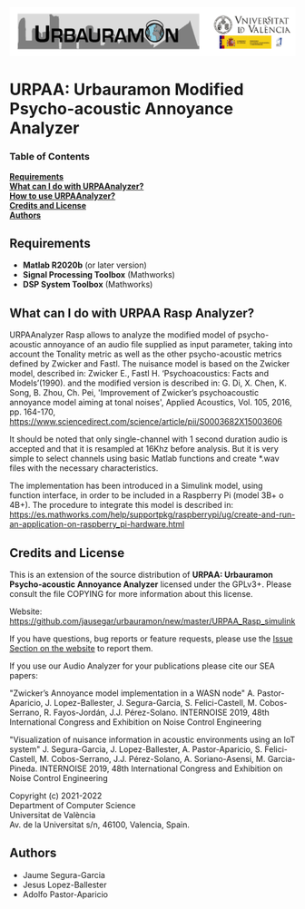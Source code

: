 ![Image](img/logo_urb_long.png)

URPAA: Urbauramon Modified Psycho-acoustic Annoyance Analyzer
=============================================

### Table of Contents

**[Requirements](#requirements)**  
**[What can I do with URPAAnalyzer?](#what-can-i-do-with-urpaanalyzer)**   
**[How to use URPAAnalyzer?](#how-to-use-urpaanalyzer)**   
**[Credits and License](#credits-and-license)**    
**[Authors](#authors)**

Requirements
------------

* **Matlab R2020b** (or later version)
* **Signal Processing Toolbox** (Mathworks)
* **DSP System Toolbox** (Mathworks)


What can I do with URPAA Rasp Analyzer?
----------------------------------

URPAAnalyzer Rasp allows to analyze the modified model of psycho-acoustic annoyance of an audio file supplied as input parameter, taking into account the Tonality metric as well as the other psycho-acoustic metrics defined by Zwicker and Fastl. 
The nuisance model is based on the Zwicker model, described in:
Zwicker E., Fastl H. ‘Psychoacoustics: Facts and Models’(1990).
and the modified version is described in:
G. Di, X. Chen, K. Song, B. Zhou, Ch. Pei, 'Improvement of Zwicker’s psychoacoustic annoyance model aiming at tonal noises', Applied Acoustics, Vol. 105, 2016, pp. 164-170,
https://www.sciencedirect.com/science/article/pii/S0003682X15003606

It should be noted that only single-channel with 1 second duration audio is accepted and that it is resampled at 16Khz before analysis.
But it is very simple to select channels using basic Matlab functions and create *.wav files  with the necessary characteristics.

The implementation has been introduced in a Simulink model, using function interface, in order to be included in a Raspberry Pi (model 3B+ o 4B+). The procedure to integrate this model is described in:
https://es.mathworks.com/help/supportpkg/raspberrypi/ug/create-and-run-an-application-on-raspberry_pi-hardware.html

Credits and License
----------------------------------

This is an extension of the source distribution of **URPAA: Urbauramon Psycho-acoustic Annoyance Analyzer** licensed
under the GPLv3+. Please consult the file COPYING for more information about this license.

Website: https://github.com/jausegar/urbauramon/new/master/URPAA_Rasp_simulink

If you have questions, bug reports or feature requests, please use the [Issue
Section on the website](https://github.com/jausegar/urbauramon/issues) to report them. 

If you use our Audio Analyzer for your publications please cite our SEA papers:

"Zwicker’s Annoyance model implementation in a WASN node"
A. Pastor-Aparicio, J. Lopez-Ballester, J. Segura-Garcia, S. Felici-Castell, M. Cobos-Serrano, R. Fayos-Jordán, J.J. Pérez-Solano.
INTERNOISE 2019, 48th International Congress and Exhibition on Noise Control Engineering

"Visualization of nuisance information in acoustic environments using an IoT system"
J. Segura-Garcia, J. Lopez-Ballester, A. Pastor-Aparicio, S. Felici-Castell, M. Cobos-Serrano, J.J. Pérez-Solano, A. Soriano-Asensi, M. Garcia-Pineda.
INTERNOISE 2019, 48th International Congress and Exhibition on Noise Control Engineering


Copyright (c) 2021-2022   
Department of Computer Science    
Universitat de València  
Av. de la Universitat s/n, 46100, Valencia, Spain.  

Authors
------------
 
* Jaume Segura-Garcia
* Jesus Lopez-Ballester
* Adolfo Pastor-Aparicio

